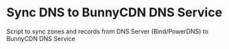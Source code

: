 # Sync DNS to BunnyCDN DNS Service
Script to sync zones and records from DNS Server (Bind/PowerDNS) to BunnyCDN DNS Service
